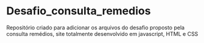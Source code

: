 # Desafio_consulta_remedios
Repositório criado para adicionar os arquivos do desafio proposto pela consulta remédios, site totalmente desenvolvido em javascript, HTML e CSS
